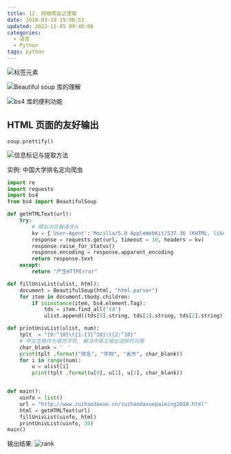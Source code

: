 ```yaml
---
title: 12. 网络爬虫之提取
date: 2018-03-19 19:50:53
updated: 2022-11-05 09:48:00
categories:
  - 语言
  - Python
tags: python
---
```


![标签元素](http://likai.test.upcdn.net/%E8%AF%AD%E8%A8%80-Python/12-网络爬虫之提取/标签元素.png)

![Beautiful soup 库的理解](http://likai.test.upcdn.net/%E8%AF%AD%E8%A8%80-Python/12-%E7%BD%91%E7%BB%9C%E7%88%AC%E8%99%AB%E4%B9%8B%E6%8F%90%E5%8F%96/Beautiful%20soup%20%E5%BA%93%E7%9A%84%E7%90%86%E8%A7%A3.png)

![bs4 库的便利功能](http://likai.test.upcdn.net/%E8%AF%AD%E8%A8%80-Python/12-%E7%BD%91%E7%BB%9C%E7%88%AC%E8%99%AB%E4%B9%8B%E6%8F%90%E5%8F%96/bs4%20%E5%BA%93%E7%9A%84%E4%BE%BF%E5%88%A9%E5%8A%9F%E8%83%BD.png)

## HTML 页面的友好输出

`soup.prettify()`

![信息标记与提取方法](http://likai.test.upcdn.net/%E8%AF%AD%E8%A8%80-Python/12-网络爬虫之提取/信息标记与提取方法.png)

<!-- more -->

实例: 中国大学排名定向爬虫

```python
import re
import requests
import bs4
from bs4 import BeautifulSoup

def getHTMLText(url):
    try:
        # 模拟浏览器请求头
        kv = {'User-Agent':'Mozilla/5.0 AppleWebKit/537.36 (KHTML, like Gecko) Chrome/63.0.3239.132'}
        response = requests.get(url, timeout = 10, headers = kv)
        response.raise_for_status()
        response.encoding = response.apparent_encoding
        return response.text
    except:
        return "产生HTTPError"

def fillUnivList(ulist, html):
    document = BeautifulSoup(html, "html.parser")
    for item in document.tbody.children:
        if isinstance(item, bs4.element.Tag):
            tds = item.find_all('td')
            ulist.append((tds[0].string, tds[1].string, tds[2].string))

def printUnivList(ulist, num):
    tplt  = "{0:^10}\t{1:{3}^10}\t{2:^10}"
    # 中文空格作为填充字符, 解决中英文输出混排的问题
    char_blank = '　'
    print(tplt .format("排名", "学校", "省市", char_blank))
    for i in range(num):
        u = ulist[i]
        print(tplt .format(u[0], u[1], u[2], char_blank))


def main():
    uinfo = list()
    url = "http://www.zuihaodaxue.cn/zuihaodaxuepaiming2018.html"
    html = getHTMLText(url)
    fillUnivList(uinfo, html)
    printUnivList(uinfo, 30)
main()
```

输出结果:
![rank](http://likai.test.upcdn.net/%E8%AF%AD%E8%A8%80-Python/12-网络爬虫之提取/rank.png)

